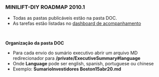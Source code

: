 <a name="start"></a>

### MINILIFT-DIY ROADMAP 2010.1 
- Todas as pastas publicáveis estão na pasta DOC.
- As tarefas estão listadas no <a href="https://github.com/ExxponentialLLC/miniliftDIY/projects/1?fullscreen=true">dashboard de acompanhamento</a>

<br>

**Organização da pasta DOC** <br>
- Para cada envio do sumário executivo abrir um arquivo MD redirecionador para **/private/ExecutiveSummary#language**
- Onde **Language** pode ser english, spanish, portuguese ou chinese
- Exemplo: **SumarioInvestidores Boston15abr20.md** 

<br><br>

## 



